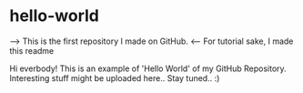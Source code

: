 # hello-world
--> This is the first repository I made on GitHub. <--
For tutorial sake, I made this readme

Hi everbody!
This is an example of 'Hello World' of my GitHub Repository.
Interesting stuff might be uploaded here..
Stay tuned.. :)
